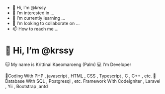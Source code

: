 - 👋 Hi, I’m @krssy
- 👀 I’m interested in ...
- 🌱 I’m currently learning ...
- 💞️ I’m looking to collaborate on ...
- 📫 How to reach me ...

<!---
krssy/krssy is a ✨ special ✨ repository because its `README.md` (this file) appears on your GitHub profile.
You can click the Preview link to take a look at your changes.
--->
# 👋 Hi, I’m @krssy 
🐱 My name is Krittinai Kaeomaroeng (Palm) 
💻 I'm Developer

🤖Coding With 
PHP , javascript , HTML , CSS , Typescript , C , C++ , etc.
💾Database With
SQL , Postgresql , etc.
Framework With
Codeigniter , Laravel , Yii , Bootstrap ,antd

